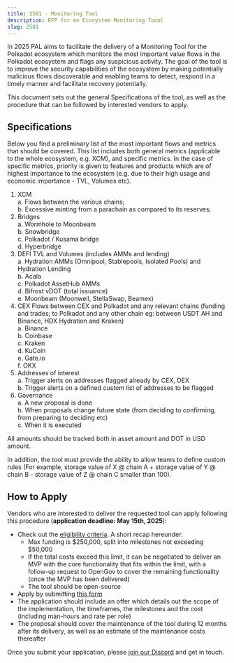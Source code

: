 ```yaml
---
title: 2501 - Monitoring Tool
description: RFP for an Ecosystem Monitoring Toool
slug: 2501
---
```


In 2025 PAL aims to facilitate the delivery of a Monitoring Tool for the Polkadot ecosystem which monitors the most important value flows in the Polkadot ecosystem and flags any suspicious activity. The goal of the tool is to improve the security capabilities of the ecosystem by making potentially malicious flows discoverable and enabling teams to detect, respond in a timely manner and facilitate recovery potentially.

This document sets out the general Specifications of the tool, as well as the procedure that can be followed by interested vendors to apply.

## Specifications
Below you find a preliminary list of the most important flows and metrics that should be covered. This list includes both general metrics (applicable to the whole ecosystem, e.g. XCM), and specific metrics. In the case of specific metrics, priority is given to features and products which are of highest importance to the ecosystem (e.g. due to their high usage and economic importance - TVL, Volumes etc).

1. XCM  
    a. Flows between the various chains;  
    b. Excessive minting from a parachain as compared to its reserves;
2. Bridges  
    a. Wormhole to Moonbeam  
    b. Snowbridge  
    c. Polkadot / Kusama bridge  
    d. Hyperbridge  
3. DEFI TVL and Volumes (includes AMMs and lending)  
    a. Hydration AMMs (Omnipool, Stablepools, Isolated Pools) and Hydration Lending  
    b. Acala  
    c. Polkadot AssetHub AMMs  
    d. Bifrost vDOT (total issuance)  
    e. Moonbeam (Moonwell, StellaSwap, Beamex)  
4. CEX Flows between CEX and Polkadot and any relevant chains (funding and trades; to Polkadot and any other chain eg: between USDT AH and Binance, HDX Hydration and Kraken)  
    a. Binance  
    b. Coinbase  
    c. Kraken  
    d. KuCoin  
    e. Gate.io  
    f. OKX  
5. Addresses of interest    
    a. Trigger alerts on addresses flagged already by CEX, DEX  
    b. Trigger alerts on a defined custom list of addresses to be flagged  
6. Governance  
    a. A new proposal is done  
    b. When proposals change future state (from deciding to confirming, from preparing to deciding etc)  
    c. When it is executed  

All amounts should be tracked both in asset amount and DOT in USD amount.

In addition, the tool must provide the ability to allow teams to define custom rules (For example,  storage value of X @ chain A + storage value of Y @ chain B - storage value of Z @ chain C smaller than 100).

## How to Apply
Vendors who are interested to deliver the requested tool can apply following this procedure (**application deadline: May 15th, 2025**):

* Check out the [eligibility criteria](/funding/security_tooling). A short recap hereunder:
    * Max funding is $250,000, split into milestones not exceeding $50,000
    * If the total costs exceed this limit, it can be negotiated to deliver an MVP with the core functionality that fits within the limit, with a follow-up request to OpenGov to cover the remaining functionality (once the MVP has been delivered)
    * The tool should be open-source
* Apply by submitting [this form](https://forms.gle/AjtCnAPagab7bQPv7)
* The application should include an offer which details out the scope of the implementation, the timeframes, the milestones and the cost (including man-hours and rate per role)  
* The proposal should cover the maintenance of the tool during 12 months after its delivery, as well as an estimate of the maintenance costs thereafter


Once you submit your application, please [join our Discord](https://discord.gg/xDyGGcnCJw) and get in touch.
